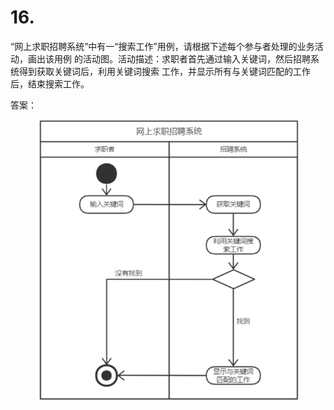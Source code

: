 # 16.

“网上求职招聘系统”中有一“搜索工作”用例，请根据下述每个参与者处理的业务活动，画出该用例 的活动图。活动描述：求职者首先通过输入关键词，然后招聘系统得到获取关键词后，利用关键词搜索 工作，并显示所有与关键词匹配的工作后，结束搜索工作。

答案：

<figure><img src="../.gitbook/assets/image (21).png" alt=""><figcaption></figcaption></figure>
